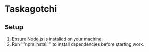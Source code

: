 # Taskagotchi

## Setup
1. Ensure Node.js is installed on your machine.
2. Run '''npm install''' to install dependencies before starting work.

